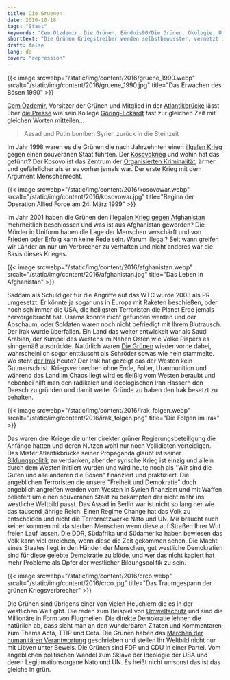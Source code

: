 ```yaml
---
title: Die Gruenen
date: 2016-10-18
tags: "Staat"
keywords: "Cem Ötzdemir, Die Grünen, Bündnis90/Die Grünen, Ökologie, Umwelt, Frieden, Krieg, Kosovokrieg, Libyen, Afghanistan, Irak, Kosovo, Kriegsverbrecher"
shorttext: "Die Grünen Kriegstreiber werden selbstbewusster, vernetzt in der Atlantikbrücke forcieren diese wie 1999 Krieg."
draft: false
lang: de
cover: "repression"
---
```


{{< image srcwebp="/static/img/content/2016/gruene_1990.webp" srcalt="/static/img/content/2016/gruene_1990.jpg" title="Das Erwachen des Bösen 1990" >}}

[Cem Özdemir](https://lobbyradar.org/entity/54c2a4b5fe6a42c82bbab08c "Der Özdemir ein liberalen Ideologe und Kriegsverbrecher"), Vorsitzer der Grünen und Mitglied in der [Atlantikbrücke](https://lobbypedia.de/wiki/Atlantik-Br%C3%BCcke "Özdemir im Arsch Amerikas") lässt über [die Presse](http://www.spiegel.de/politik/deutschland/cem-oezdemir-assad-und-putin-bomben-syrien-zurueck-in-die-steinzeit-a-1116611.html "Alles Russland seine Schuld") wie sein Kollege [Göring-Eckardt](http://www.faz.net/aktuell/politik/ausland/krieg-in-syrien-der-druck-auf-assad-und-putin-muss-wachsen-14481416.html "Der Druck auf Assad und Putin muss wachsen") fast zur gleichen Zeit mit gleichen Worten mitteilen...

> Assad und Putin bomben Syrien zurück in die Steinzeit

Im Jahr 1998 waren es die Grünen die nach Jahrzehnten einen [illgalen Krieg](http://www.amnesty.de/umleitung/1999/deu05/036 "JUGOSLAWIEN - DER KOSOVO-KRIEG UND DAS VÖLKERRECHT") gegen einen souveränen Staat führten. Der [Kosovokrieg](http://www.sueddeutsche.de/politik/kosovo-krieg-als-die-menschenrechte-schiessen-lernten-1.457678 "Als die Menschenrechte schießen lernten") und wohin hat das geführt? Der Kosovo ist das Zentrum der [Organisierten Kriminalität](https://www.proasyl.de/news/flucht-aus-dem-kosovo-armut-diskriminierung-perspektivlosigkeit/ "Flucht aus dem Kosovo: Armut, Diskriminierung, Perspektivlosigkeit"), ärmer und gefährlicher als er es vorher jemals war. Der erste Krieg mit dem Argument Menschenrecht.

{{< image srcwebp="/static/img/content/2016/kosovowar.webp" srcalt="/static/img/content/2016/kosovowar.jpg" title="Beginn der Operation Allied Force am 24. März 1999" >}}

Im Jahr 2001 haben die Grünen den [illegalen Krieg gegen Afghanistan](http://archiv.friedenskooperative.de/ff/ff09/6-68.htm "Die GRÜNEN nach 8 Jahren Afghanistan-Krieg") mehrheitlich beschlossen und was ist aus Afghanistan geworden? Die Mörder in Uniform haben die Lage der Menschen verschärft und von [Frieden oder Erfolg](http://www.ag-friedensforschung.de/regionen/Afghanistan1/bericht2014-baf.html "Friedensbewegung: Schluss mit Intervention und Krieg") kann keine Rede sein. Warum illegal? Seit wann greifen wir Länder an nur um Verbrecher zu verhaften und nicht anderes war die Basis dieses Krieges.

{{< image srcwebp="/static/img/content/2016/afghanistan.webp" srcalt="/static/img/content/2016/afghanistan.jpg" title="Das Leben in Afghanistan" >}}

Saddam als Schuldiger für die Angriffe auf das WTC wurde 2003 als PR umgesetzt. Er könnte ja sogar uns in Europa mit Raketen beschießen, oder noch schlimmer die USA, die heiligsten Terroristen die Planet Erde jemals hervorgebracht hat. Osama konnte nicht gefunden werden und der Abschaum, oder Soldaten waren noch nicht befriedigt mit Ihrem Blutrausch. Der Irak wurde überfallen. Ein Land das weiter entwickelt war als Saudi Arabien, der Kumpel des Westens im Nahen Osten wie Volke Pispers es sinngemäß ausdrückte. Natürlich waren [Die Grünen](https://www.wsws.org/de/articles/2003/03/grue-m29.html "Die Grünen und der Irakkrieg") wieder vorne dabei, wahrscheinlich sogar enttäuscht als Schröder sowas wie nein stammelte. Wo steht [der Irak](http://jghd.twoday.net/stories/irak-10-jahre-nach-der-invasion/ "Irak – 10 Jahre nach der Invasion") heute? Der Irak hat gezeigt das der Westen kein Gutmensch ist. Kriegsverbrechen ohne Ende, Folter, Uranmunition und während das Land im Chaos liegt wird es fleißig vom Westen beraubt und nebenbei hilft man den radikalen und ideologischen Iran Hassern den Daesch zu gründen und damit weiter Gründe zu haben den Irak besetzt zu behalten. 

{{< image srcwebp="/static/img/content/2016/irak_folgen.webp" srcalt="/static/img/content/2016/irak_folgen.png" title="Die Folgen im Irak" >}}

Das waren drei Kriege die unter direkter grüner Regierungsbeteiligung die Anfänge hatten und deren Nutzen wohl nur noch Vollidioten verteidigen. Das Mister Atlantikbrücke seiner Propaganda glaubt ist seiner [Bildungspolitik](http://jghd.twoday.net/stories/syrien-der-gefaehrliche-mythos-einer-friedlichen-revolution/ "Syrien – Der gefährliche Mythos einer friedlichen Revolution") zu verdanken, aber der syrische Krieg ist einzig und allein durch dem Westen initiiert wurden und wird heute noch als "Wir sind die Guten und alle anderen die Bösen" finanziert und praktiziert. Die angeblichen Terroristen die unsere "Freiheit und Demokratie" doch angeblich angreifen werden vom Westen in Syrien finanziert und mit Waffen beliefert um einen souveränen Staat zu bekämpfen der nicht mehr ins westliche Weltbild passt. Das Assad in Berlin war ist nicht so lang her wie das tausend jährige Reich. Einen Regime Change hat das Volk zu entscheiden und nicht die Terrornetzwerke Nato und UN. Mir braucht auch keiner kommen mit da sterben Menschen wenn diese auf Straßen Ihrer Wut freien Lauf lassen. Die DDR, Südafrika und Südamerika haben bewiesen das Volk kann viel erreichen, wenn diese die Zeit gekommen sehen. Die Macht eines Staates liegt in den Händen der Menschen, gut westliche Demokratien sind für diese gelebte Demokratie zu blöde, und wer das nicht kapiert hat mehr Probleme als Opfer der westlicher Bildungspolitik zu sein. 

{{< image srcwebp="/static/img/content/2016/crco.webp" srcalt="/static/img/content/2016/crco.jpg" title="Das Traumgespann der grünen Kriegsverbrecher" >}}

Die Grünen sind übrigens einer von vielen Heuchlern die es in der westlichen Welt gibt. Die reden zum Beispiel von [Umweltschutz](http://systemchange-not-climatechange.at/gruener-himmel-die-illusion-vom-oekologischen-fliegen/ "Grüner Himmel. Die Illusion vom ökologischen Fliegen") und sind die Millionäre in Form von Flugmeilen. Die direkte Demokratie lehnen die natürlich ab, dass sieht man an den wunderbaren Zitaten und Kommentaren zum Thema Acta, TTIP und Ceta. Die Grünen haben das [Märchen der humanitären Verantwortung](http://menschenrechte.eu/index.php/meldung-im-detail/items/buendnis-90-die-gruenen-das-erbe-der-friedenbewegung-heisst-krieg.html "Bündnis 90/ Die Grünen: Das Erbe der Friedenbewegung heißt Krieg") geschrieben und stellen Ihr Weltbild nicht nur mit Libyen unter Beweis. Die Grünen sind FDP und CDU in einer Partei. Vom angeblichen politischen Wandel zum Sklave der Ideologie der USA und deren Legitimationsorgane Nato und UN. Es heißt nicht umsonst das ist das gleiche in grün. 
